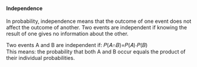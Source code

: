 #### Independence
In probability, independence means that the outcome of one event does not affect the outcome of another. Two events are independent if knowing the result of one gives no information about the other.  

Two events A and B are independent if: 𝑃(𝐴∩𝐵)=𝑃(𝐴)⋅𝑃(𝐵)  
This means: the probability that both A and B occur equals the product of their individual probabilities.

